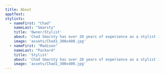 ```yaml
---
title: About
apptText:
stylists:
  - nameFirst: "Chad"
    nameLast: "Smarsty"
    title: 'Owner/Stylist'
    about: 'Chad Smarsty has over 20 years of experience as a stylist in the hair industry and is passionate about exceeding your expectations. Chad offers classic services as well as staying up to date on all of the newest trends.'
    image: 'assets/Chad1_300x400.jpg'
  - nameFirst: "Madison"
    nameLast: "Packard"
    title: 'Stylist'
    about: 'Chad Smarsty has over 20 years of experience as a stylist in the hair industry and is passionate about exceeding your expectations. Chad offers classic services as well as staying up to date on all of the newest trends.'
    image: 'assets/Chad1_300x400.jpg'
---
```


